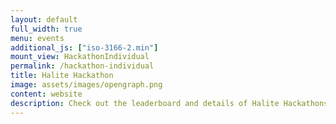 ```yaml
---
layout: default
full_width: true
menu: events
additional_js: ["iso-3166-2.min"]
mount_view: HackathonIndividual
permalink: /hackathon-individual
title: Halite Hackathon
image: assets/images/opengraph.png
content: website
description: Check out the leaderboard and details of Halite Hackathons
---
```


<div id="hackathon-container"></div>
